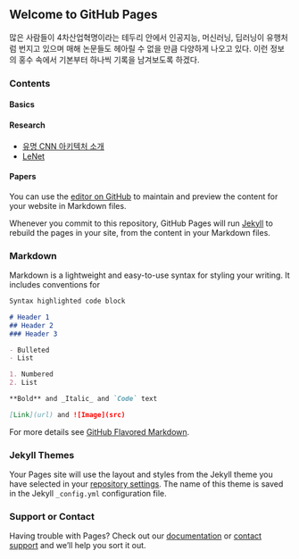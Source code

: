 ## Welcome to GitHub Pages
많은 사람들이 4차산업혁명이라는 테두리 안에서 인공지능, 머신러닝, 딥러닝이 유행처럼 번지고 있으며 매해 논문들도 헤아릴 수 없을 만큼 다양하게 나오고 있다.
이런 정보의 홍수 속에서 기본부터 하나씩 기록을 남겨보도록 하겠다.  

### Contents

#### Basics

#### Research
- [유명 CNN 아키텍처 소개](_posts/2019-04-09-Famous-CNN.md)
- [LeNet](_posts/2019-04-09-lenet5.md)

#### Papers









You can use the [editor on GitHub](https://github.com/jini7652/jini7652.github.io/edit/master/README.md) to maintain and preview the content for your website in Markdown files.

Whenever you commit to this repository, GitHub Pages will run [Jekyll](https://jekyllrb.com/) to rebuild the pages in your site, from the content in your Markdown files.

### Markdown

Markdown is a lightweight and easy-to-use syntax for styling your writing. It includes conventions for

```markdown
Syntax highlighted code block

# Header 1
## Header 2
### Header 3

- Bulleted
- List

1. Numbered
2. List

**Bold** and _Italic_ and `Code` text

[Link](url) and ![Image](src)
```

For more details see [GitHub Flavored Markdown](https://guides.github.com/features/mastering-markdown/).

### Jekyll Themes

Your Pages site will use the layout and styles from the Jekyll theme you have selected in your [repository settings](https://github.com/jini7652/jini7652.github.io/settings). The name of this theme is saved in the Jekyll `_config.yml` configuration file.

### Support or Contact

Having trouble with Pages? Check out our [documentation](https://help.github.com/categories/github-pages-basics/) or [contact support](https://github.com/contact) and we’ll help you sort it out.

